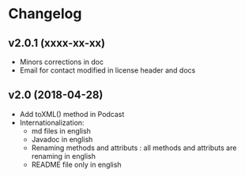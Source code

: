 # Changelog

## v2.0.1 (xxxx-xx-xx)

- Minors corrections in doc
- Email for contact modified in license header and docs

## v2.0 (2018-04-28)

- Add toXML() method in Podcast
- Internationalization:
    - md files in english
    - Javadoc in english
    - Renaming methods and attributs : all methods and attributs are renaming in english
    - README file only in english